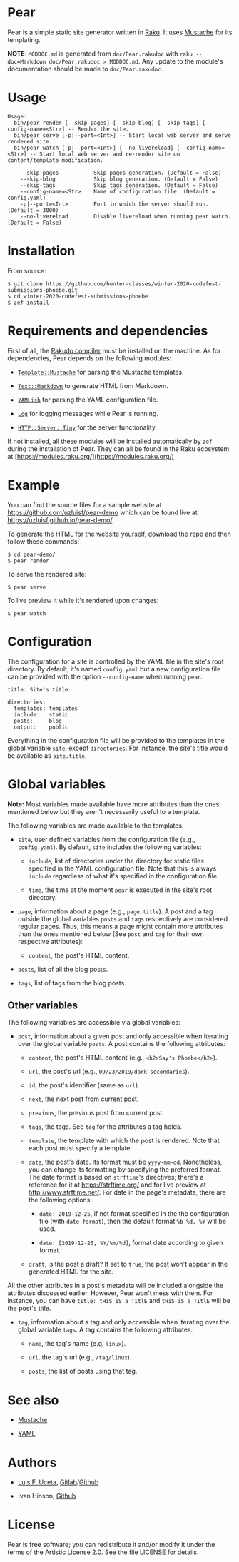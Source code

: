 Pear
====

Pear is a simple static site generator written in [Raku](https://raku.org/). It uses [Mustache](https://mustache.github.io/) for its templating.

**NOTE**: `MODDOC.md` is generated from `doc/Pear.rakudoc` with `raku --doc=Markdown doc/Pear.rakudoc > MODDOC.md`. Any update to the module's documentation should be made to `doc/Pear.rakudoc`.

Usage
=====

    Usage:
      bin/pear render [--skip-pages] [--skip-blog] [--skip-tags] [--config-name=<Str>] -- Render the site.
      bin/pear serve [-p|--port=<Int>] -- Start local web server and serve rendered site.
      bin/pear watch [-p|--port=<Int>] [--no-livereload] [--config-name=<Str>] -- Start local web server and re-render site on content/template modification.

        --skip-pages           Skip pages generation. (Default = False)
        --skip-blog            Skip blog generation. (Default = False)
        --skip-tags            Skip tags generation. (Default = False)
        --config-name=<Str>    Name of configuration file. (Default = config.yaml)
        -p|--port=<Int>        Port in which the server should run. (Default = 3000)
        --no-livereload        Disable livereload when running pear watch. (Default = False)

Installation
============

From source:

    $ git clone https://github.com/hunter-classes/winter-2020-codefest-submissions-phoebe.git
    $ cd winter-2020-codefest-submissions-phoebe
    $ zef install .

Requirements and dependencies
=============================

First of all, the [Rakudo compiler](https://rakudo.org/) must be installed on the machine. As for dependencies, Pear depends on the following modules:

  * [`Template::Mustache`](https://github.com/softmoth/p6-Template-Mustache) for parsing the Mustache templates.

  * [`Text::Markdown`](https://github.com/softmoth/p6-Template-Mustache) to generate HTML from Markdown.

  * [`YAMLish`](https://github.com/Leont/yamlish) for parsing the YAML configuration file.

  * [`Log`](https://github.com/whity/perl6-log) for logging messages while Pear is running.

  * [`HTTP::Server::Tiny`](https://github.com/tokuhirom/p6-HTTP-Server-Tiny) for the server functionality.

If not installed, all these modules will be installed automatically by `zef` during the installation of Pear. They can all be found in the Raku ecosystem at [https://modules.raku.org/](https://modules.raku.org/)

Example
=======

You can find the source files for a sample website at https://github.com/uzluisf/pear-demo which can be found live at https://uzluisf.github.io/pear-demo/.

To generate the HTML for the website yourself, download the repo and then follow these commands:

    $ cd pear-demo/
    $ pear render

To serve the rendered site:

    $ pear serve

To live preview it while it's rendered upon changes:

    $ pear watch

Configuration
=============

The configuration for a site is controlled by the YAML file in the site's root directory. By default, it's named `config.yaml` but a new configuration file can be provided with the option `--config-name` when running `pear`.

    title: Site's title

    directories:
      templates: templates
      include:   static
      posts:     blog
      output:    public

Everything in the configuration file will be provided to the templates in the global variable `site`, except `directories`. For instance, the site's title would be available as `site.title`.

Global variables
================

**Note:** Most variables made available have more attributes than the ones mentioned below but they aren't necessarily useful to a template.

The following variables are made available to the templates:

  * `site`, user defined variables from the configuration file (e.g., `config.yaml`). By default, `site` includes the following variables:

    * `include`, list of directories under the directory for static files specified in the YAML configuration file. Note that this is always `include` regardless of what it's specified in the configuration file.

    * `time`, the time at the moment `pear` is executed in the site's root directory.

  * `page`, information about a page (e.g., `page.title`). A post and a tag outside the global variables `posts` and `tags` respectively are considered regular pages. Thus, this means a page might contain more attributes than the ones mentioned below (See `post` and `tag` for their own respective attributes):

    * `content`, the post's HTML content.

  * `posts`, list of all the blog posts.

  * `tags`, list of tags from the blog posts.

Other variables
---------------

The following variables are accessible via global variables:

  * `post`, information about a given post and only accessible when iterating over the global variable `posts`. A post contains the following attributes:

    * `content`, the post's HTML content (e.g., `<h2>Say's Phoebe</h2>`).

    * `url`, the post's url (e.g., `09/23/2019/dark-secondaries`).

    * `id`, the post's identifier (same as `url`).

    * `next`, the next post from current post.

    * `previous`, the previous post from current post.

    * `tags`, the tags. See `tag` for the attributes a tag holds.

    * `template`, the template with which the post is rendered. Note that each post must specify a template.

    * `date`, the post's date. Its format must be `yyyy-mm-dd`. Nonetheless, you can change its formatting by specifying the preferred format. The date format is based on `strftime`'s directives; there's a reference for it at https://strftime.org/ and for live preview at http://www.strftime.net/. For date in the page's metadata, there are the following options:

      * `date: 2019-12-25`, if not format specified in the the configuration file (with `date-format`), then the default format `%b %d, %Y` will be used.

      * `date: [2019-12-25, %Y/%m/%d]`, format date according to given format.

    * `draft`, is the post a draft? If set to `true`, the post won't appear in the generated HTML for the site.

All the other attributes in a post's metadata will be included alongside the attributes discussed earlier. However, Pear won't mess with them. For instance, you can have `title: tHiS iS a TitlE` and `tHiS iS a TitlE` will be the post's title.

  * `tag`, information about a tag and only accessible when iterating over the global variable `tags`. A tag contains the following attributes:

    * `name`, the tag's name (e.g, `linux`).

    * `url`, the tag's url (e.g., `/tag/linux`).

    * `posts`, the list of posts using that tag.

See also
========

  * [Mustache](https://mustache.github.io/)

  * [YAML](https://yaml.org/)

Authors
=======

  * [Luis F. Uceta](https://uzluisf.gitlab.io/), [Gitlab](https://gitlab.com/uzluisf)/[Github](https://github.com/uzluisf)

  * Ivan Hinson, [Github](https://github.com/ivan-hinson)

License
=======

Pear is free software; you can redistribute it and/or modify it under the terms of the Artistic License 2.0. See the file LICENSE for details.


